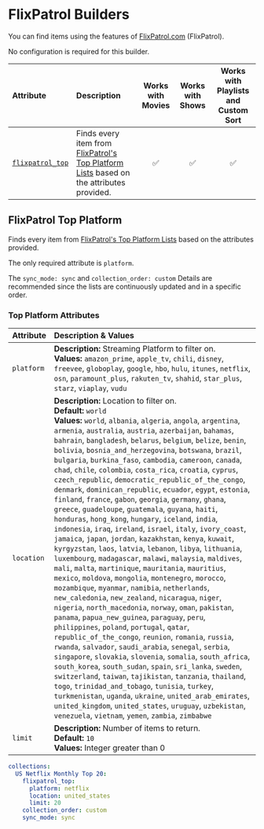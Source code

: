 # FlixPatrol Builders

You can find items using the features of [FlixPatrol.com](https://flixpatrol.com/) (FlixPatrol).

No configuration is required for this builder.

| Attribute                                    | Description                                                                                                              | Works with Movies | Works with Shows | Works with Playlists and Custom Sort |
|:---------------------------------------------|:-------------------------------------------------------------------------------------------------------------------------|:-----------------:|:----------------:|:------------------------------------:|
| [`flixpatrol_top`](#flixpatrol-top-platform) | Finds every item from [FlixPatrol's Top Platform Lists](https://flixpatrol.com/top10/) based on the attributes provided. |      &#9989;      |     &#9989;      |               &#9989;                |

## FlixPatrol Top Platform

Finds every item from [FlixPatrol's Top Platform Lists](https://flixpatrol.com/top10/) based on the attributes provided.

The only required attribute is `platform`.

The `sync_mode: sync` and `collection_order: custom` Details are recommended since the lists are continuously updated and in a specific order. 

### Top Platform Attributes

| Attribute     | Description & Values                                                                                                                                                                                                                                                                                                                                                                                                                                                                                                                                                                                                                                                                                                                                                                                                                                                                                                                                                                                                                                                                                                                                                                                                                                                                                                                                                                                                                                                                                                                                                                                                                                                                                                                                                                                                                                                                                                                                                        |
|:--------------|:----------------------------------------------------------------------------------------------------------------------------------------------------------------------------------------------------------------------------------------------------------------------------------------------------------------------------------------------------------------------------------------------------------------------------------------------------------------------------------------------------------------------------------------------------------------------------------------------------------------------------------------------------------------------------------------------------------------------------------------------------------------------------------------------------------------------------------------------------------------------------------------------------------------------------------------------------------------------------------------------------------------------------------------------------------------------------------------------------------------------------------------------------------------------------------------------------------------------------------------------------------------------------------------------------------------------------------------------------------------------------------------------------------------------------------------------------------------------------------------------------------------------------------------------------------------------------------------------------------------------------------------------------------------------------------------------------------------------------------------------------------------------------------------------------------------------------------------------------------------------------------------------------------------------------------------------------------------------------|
| `platform`    | **Description:** Streaming Platform to filter on.<br>**Values:** `amazon_prime`, `apple_tv`, `chili`, `disney`, `freevee`, `globoplay`, `google`, `hbo`, `hulu`, `itunes`, `netflix`, `osn`, `paramount_plus`, `rakuten_tv`, `shahid`, `star_plus`, `starz`, `viaplay`, `vudu`                                                                                                                                                                                                                                                                                                                                                                                                                                                                                                                                                                                                                                                                                                                                                                                                                                                                                                                                                                                                                                                                                                                                                                                                                                                                                                                                                                                                                                                                                                                                                                                                                                                                                              |
| `location`    | **Description:** Location to filter on.<br>**Default:** `world`<br>**Values:** `world`, `albania`, `algeria`, `angola`, `argentina`, `armenia`, `australia`, `austria`, `azerbaijan`, `bahamas`, `bahrain`, `bangladesh`, `belarus`, `belgium`, `belize`, `benin`, `bolivia`, `bosnia_and_herzegovina`, `botswana`, `brazil`, `bulgaria`, `burkina_faso`, `cambodia`, `cameroon`, `canada`, `chad`, `chile`, `colombia`, `costa_rica`, `croatia`, `cyprus`, `czech_republic`, `democratic_republic_of_the_congo`, `denmark`, `dominican_republic`, `ecuador`, `egypt`, `estonia`, `finland`, `france`, `gabon`, `georgia`, `germany`, `ghana`, `greece`, `guadeloupe`, `guatemala`, `guyana`, `haiti`, `honduras`, `hong_kong`, `hungary`, `iceland`, `india`, `indonesia`, `iraq`, `ireland`, `israel`, `italy`, `ivory_coast`, `jamaica`, `japan`, `jordan`, `kazakhstan`, `kenya`, `kuwait`, `kyrgyzstan`, `laos`, `latvia`, `lebanon`, `libya`, `lithuania`, `luxembourg`, `madagascar`, `malawi`, `malaysia`, `maldives`, `mali`, `malta`, `martinique`, `mauritania`, `mauritius`, `mexico`, `moldova`, `mongolia`, `montenegro`, `morocco`, `mozambique`, `myanmar`, `namibia`, `netherlands`, `new_caledonia`, `new_zealand`, `nicaragua`, `niger`, `nigeria`, `north_macedonia`, `norway`, `oman`, `pakistan`, `panama`, `papua_new_guinea`, `paraguay`, `peru`, `philippines`, `poland`, `portugal`, `qatar`, `republic_of_the_congo`, `reunion`, `romania`, `russia`, `rwanda`, `salvador`, `saudi_arabia`, `senegal`, `serbia`, `singapore`, `slovakia`, `slovenia`, `somalia`, `south_africa`, `south_korea`, `south_sudan`, `spain`, `sri_lanka`, `sweden`, `switzerland`, `taiwan`, `tajikistan`, `tanzania`, `thailand`, `togo`, `trinidad_and_tobago`, `tunisia`, `turkey`, `turkmenistan`, `uganda`, `ukraine`, `united_arab_emirates`, `united_kingdom`, `united_states`, `uruguay`, `uzbekistan`, `venezuela`, `vietnam`, `yemen`, `zambia`, `zimbabwe` |
| `limit`       | **Description:** Number of items to return.<br>**Default:** `10`<br>**Values:** Integer greater than 0                                                                                                                                                                                                                                                                                                                                                                                                                                                                                                                                                                                                                                                                                                                                                                                                                                                                                                                                                                                                                                                                                                                                                                                                                                                                                                                                                                                                                                                                                                                                                                                                                                                                                                                                                                                                                                                                      |

```yaml
collections:
  US Netflix Monthly Top 20:
    flixpatrol_top:
      platform: netflix
      location: united_states
      limit: 20
    collection_order: custom
    sync_mode: sync
```
